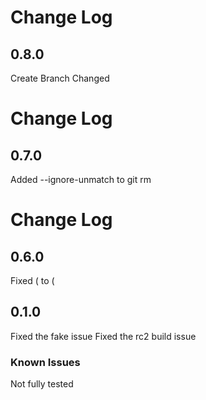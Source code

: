 
# Change Log
## 0.8.0

Create Branch Changed


# Change Log
## 0.7.0

Added --ignore-unmatch to git rm


# Change Log

## 0.6.0

Fixed ( to \(

## 0.1.0

Fixed the fake issue
Fixed the rc2 build issue

### Known Issues

Not fully tested
